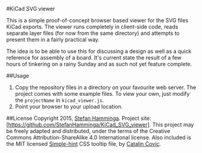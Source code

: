 #KiCad SVG viewer

This is a simple proof-of-concept browser based viewer for the SVG files KiCad exports. The viewer runs completely in client-side code, reads separate layer files (for now from the same directory) and attempts to present them in a fairly practical way.

The idea is to be able to use this for discussing a design as well as a quick reference for assembly of a board. It's current state the result of a few hours of tinkering on a rainy Sunday and as such not yet feature complete.

##Usage
1. Copy the repository files in a directory on your favourite web server. The project comes with some example files. To view your own, just modify the `projectName` in `kicad_viewer.js`.
2. Point your browser to your upload location.

##License
Copyright 2015, [Stefan Hamminga](https://prjct.net). Project site: [https://github.com/StefanHamminga/KiCad_SVG_viewer].
This project may be freely adapted and distributed, under the terms of the Creative Commons Attribution-ShareAlike 4.0 International license. Also included is the MIT licensed [Simple-hint](https://github.com/catc/simple-hint) CSS tooltip file, by [Catalin Covic](https://github.com/catc).
